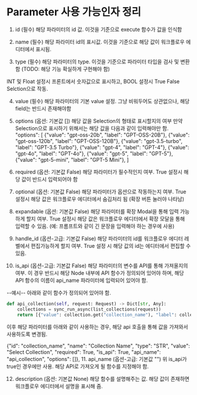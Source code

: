 # Parameter 사용 가능인자 정리

1. id (필수)
해당 파라미터의 id 값. 이것을 기준으로 execute 함수가 값을 인식함

2. name (필수)
해당 파라미터 id의 표시값. 이것을 기준으로 해당 값이 워크플로우 에디터에서 표시됨.

3. type (필수)
해당 파라미터의 type. 이것을 기준으로 파라미터 타입을 검사 및 변환함 (TODO: 해당 기능 확실하게 구현해야 함)

INT 및 Float 설정시 프론트에서 숫자값으로 표시하고, BOOL 설정시 True False Selction으로 작동.

4. value (필수)
해당 파라미터의 기본 value 설정. 그냥 비워두어도 상관없으나, 해당 field는 반드시 존재해야함

5. options (옵션: 기본값 [])
해당 값을 Selection의 형태로 표시할지의 여부
만약 Selection으로 표시하기 위해서는 해당 값을 다음과 같이 입력해야만 함.
    "options": [
        {"value": "gpt-oss-20b", "label": "GPT-OSS-20B"},
        {"value": "gpt-oss-120b", "label": "GPT-OSS-120B"},
        {"value": "gpt-3.5-turbo", "label": "GPT-3.5 Turbo"},
        {"value": "gpt-4", "label": "GPT-4"},
        {"value": "gpt-4o", "label": "GPT-4o"},
        {"value": "gpt-5", "label": "GPT-5"},
        {"value": "gpt-5-mini", "label": "GPT-5 Mini"},
    ]

6. required (옵션: 기본값 False)
해당 파라미터가 필수적인지 여부. True 설정시 해당 값이 반드시 입력되어야 함

7. optional (옵션: 기본값 False)
해당 파라미터가 옵션으로 작동하는지 여부. True 설정시 해당 값은 워크플로우 에디터에서 숨김처리 됨 (확장 버튼 눌러야 나타남)

8. expandable (옵션: 기본값 False)
해당 파라미터를 확장 Modal을 통해 입력 가능하게 할지 여부. True 설정시 해당 값은 워크플로우 에디터에서 확장 모달을 통해 입력할 수 있음. (예: 프롬프트와 같이 긴 문장을 입력해야 하는 경우에 사용)

9. handle_id (옵션-고급: 기본값 False)
해당 파라미터의 id를 워크플로우 에디터 레벨에서 편집가능하게 할지 여부. True 설정 시 해당 값의 id는 에디터에서 편집할 수 있음.

10. is_api (옵션-고급: 기본값 False)
해당 파라미터의 변수를 API를 통해 가져올지의 여부. 이 경우 반드시 해당 Node 내부에 API 함수가 정의되어 있어야 하며, 해당 API 함수의 이름이 api_name 파라미터에 입력되어 있어야 함.

--예시--
아래와 같이 함수가 정의되어 있어야 함.

``` python
def api_collection(self, request: Request) -> Dict[str, Any]:
    collections = sync_run_async(list_collections(request))
    return [{"value": collection.get("collection_name"), "label": collection.get("collection_make_name")} for collection in collections]
```

이후 해당 파라미터를 아래와 같이 사용하는 경우, 해당 api 호출을 통해 값을 가져와서 사용하도록 변경됨.

{"id": "collection_name", "name": "Collection Name", "type": "STR", "value": "Select Collection", "required": True, "is_api": True, "api_name": "api_collection", "options": []},
11. api_name (옵션-고급: 기본값 "")
위 is_api가 true인 경우에만 사용. 해당 API로 가져오게 될 함수를 지정해야 함.

12. description (옵션: 기본값 None)
해당 함수를 설명해주는 값.
해당 값이 존재하면 워크플로우 에디터에서 설명을 표시해 줌.
